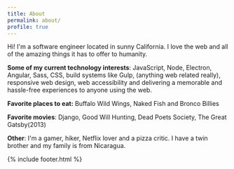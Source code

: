 ```yaml
---
title: About
permalink: about/
profile: true
---
```


Hi! I'm a software engineer located in sunny California. I love the web and all of the amazing things
it has to offer to humanity.

**Some of my current technology interests**:
JavaScript, Node, Electron, Angular, Sass, CSS, build systems like Gulp, (anything web related really), responsive web design, web accessibility and delivering a memorable and hassle-free experiences to anyone using the web.

**Favorite places to eat:**
Buffalo Wild Wings, Naked Fish and Bronco Billies

**Favorite movies**:
 Django, Good Will Hunting, Dead Poets Society, The Great Gatsby(2013)

**Other**:
I'm a gamer, hiker, Netflix lover and a pizza critic. I have a twin brother and my family is from Nicaragua.


{% include footer.html %}
